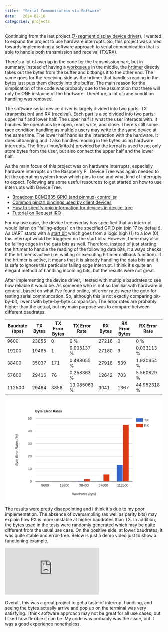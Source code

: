 ```yaml
---
title:  "Serial Communication via Software"
date:   2024-02-16
categories: projects
---
```


Continuing from the last project ([7-segment display device driver](https://github.com/thinkty/n7d-lkm)), I wanted to expand the project to use hardware interrupts.
So, this project was aimed towards implementing a software approach to serial communication that is able to handle both transmission and receival (TX/RX).

There's a lot of overlap in the code for the transmission part, but in summary, instead of having a [workqueue](https://www.kernel.org/doc/html/next/core-api/workqueue.html) in the middle, the [hrtimer](https://docs.kernel.org/timers/hrtimers.html) directly takes out the bytes from the buffer and bitbangs it to the other end.
The same goes for the receiving side as the hrtimer that handles reading in the bytes just puts them directly into the buffer.
The main reason for the simplication of the code was probably due to the assumption that there will only be ONE instance of the hardware.
Therefore, a lot of race condition handling was removed. 

The software serial device driver is largely divided into two parts: TX (transmission) and RX (receival).
Each part is also divided into two parts: upper half and lower half.
The upper half is what the user interacts with.
It handles file operations like open, read, write, and close.
There's still some race condition handling as multiple users may write to the same device at the same time.
The lower half handles the interaction with the hardware.
It does bitbanging and it also handles reading in the bytes using hardware interrupts.
The fifos (linux/kfifo.h) provided by the kernal is used to not only store bytes from the user, but also connect the upper half and the lower half.

As the main focus of this project was on hardware interrupts, especially hardware interrupts on the Raspberry Pi, Device Tree was again needed to let the operating system know which pins to use and what kind of interrupts to expect.
Following are some useful resources to get started on how to use interrupts with Device Tree.

- [Broadcom BCM2835 GPIO (and pinmux) controller](https://www.kernel.org/doc/Documentation/devicetree/bindings/pinctrl/brcm,bcm2835-gpio.txt)
- [Common pinctrl bindings used by client devices](https://www.kernel.org/doc/Documentation/devicetree/bindings/pinctrl/pinctrl-bindings.txt)
- [How to specify gpio information for devices in device-tree](https://www.kernel.org/doc/Documentation/devicetree/bindings/gpio/gpio.txt)
- [Tutorial on Request IRQ](https://github.com/0xff07/linux-irq-modules)

For my use case, the device tree overlay has specified that an interrupt would listen on "falling-edges" on the specified GPIO pin (pin 17 by default).
As UART starts with a [start bit](https://en.wikipedia.org/wiki/Universal_asynchronous_receiver-transmitter#Start_bit) which goes from a logic high (1) to a low (0), this interrupt would be triggered on the start bits.
However, there may also be falling edges in the data bits as well.
Therefore, instead of just starting the hrtimer to handle the reading of the following data bits, it always checks if the hrtimer is active (i.e. waiting or executing hrtimer callback function).
If the hrtimer is active, it means that it is already handling the data bits and it is safe to ignore this particular falling edge interrupt.
I think it's quite an elegant method of handling incoming bits, but the results were not great.

After implementing the device driver, I tested with multiple baudrates to see how reliable it would be.
As someone who is not so familiar with hardware in general, based on what I've found online, bit error rates were the goto for testing serial communcation.
So, although this is not exactly comparing bit-by-bit, I went with byte-by-byte comparison.
The error rates are probably higher than the actual, but my main purpose was to compare between different baudrates.

| Baudrate (bps) | TX Bytes | TX Error Bytes | TX Error Rate |  RX Bytes | RX Error Bytes | RX Error Rate |
|---|---|---|---|---|---|---|
| 9600 | 23855 | 0 | 0 % | 27216 | 0 | 0 % |
| 19200 | 19465 | 1 | 0.005137 % | 27180 | 9 | 0.033113 % |
| 38400 | 35037 | 171 | 0.488055 % | 27918 | 539 | 1.930654 % |
| 57600 |  29416 | 76 | 0.258363 % | 12642 | 703 | 5.560829 % |
| 112500 | 29484 | 3858 | 13.085063 % | 3041 | 1367 | 44.952318 % |

![graph](/assets/images/2024-02-16-software_serial.svg)

The results were pretty disappointing and I think it's due to my poor implementation.
The absence of oversampling (as well as parity bits) may explain how RX is more unstable at higher baudrates than TX.
In addition, the bytes used in the tests were randomly generated which may be quite different from the usual use case.
On the positive side, at lower baudrates, it was quite stable and error-free.
Below is just a demo video just to show a functioning example.

<div class="iframe-container">
    <iframe class="iframe-body" src="https://www.youtube.com/embed/zff8Zb9E0xE" title="Software Serial Demo for Raspberry Pi" frameborder="0" allow="accelerometer; autoplay; clipboard-write; encrypted-media; gyroscope; picture-in-picture; web-share" allowfullscreen></iframe>
</div>

Overall, this was a great project to get a taste of interrupt handling, and seeing the bytes actually arrive and pop up on the terminal was very satisfying.
I think software approach may not be great for all use cases, but I liked how flexible it can be.
My code was probably was the issue, but it was a good experience nonetheless. 